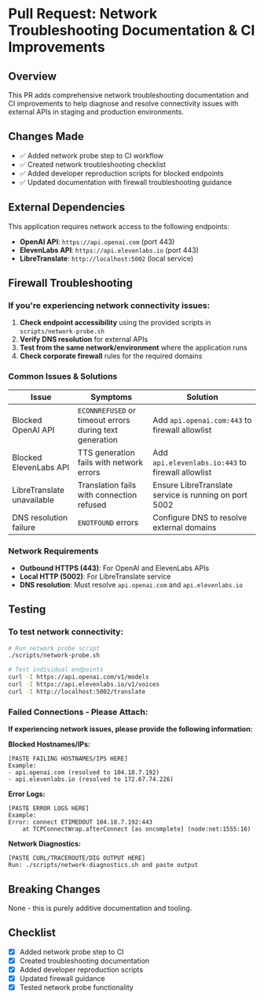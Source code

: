 # Pull Request: Network Troubleshooting Documentation & CI Improvements

## Overview
This PR adds comprehensive network troubleshooting documentation and CI improvements to help diagnose and resolve connectivity issues with external APIs in staging and production environments.

## Changes Made
- ✅ Added network probe step to CI workflow
- ✅ Created network troubleshooting checklist
- ✅ Added developer reproduction scripts for blocked endpoints
- ✅ Updated documentation with firewall troubleshooting guidance

## External Dependencies
This application requires network access to the following endpoints:
- **OpenAI API**: `https://api.openai.com` (port 443)
- **ElevenLabs API**: `https://api.elevenlabs.io` (port 443)
- **LibreTranslate**: `http://localhost:5002` (local service)

## Firewall Troubleshooting

### If you're experiencing network connectivity issues:

1. **Check endpoint accessibility** using the provided scripts in `scripts/network-probe.sh`
2. **Verify DNS resolution** for external APIs
3. **Test from the same network/environment** where the application runs
4. **Check corporate firewall** rules for the required domains

### Common Issues & Solutions

| Issue | Symptoms | Solution |
|-------|----------|----------|
| Blocked OpenAI API | `ECONNREFUSED` or timeout errors during text generation | Add `api.openai.com:443` to firewall allowlist |
| Blocked ElevenLabs API | TTS generation fails with network errors | Add `api.elevenlabs.io:443` to firewall allowlist |
| LibreTranslate unavailable | Translation fails with connection refused | Ensure LibreTranslate service is running on port 5002 |
| DNS resolution failure | `ENOTFOUND` errors | Configure DNS to resolve external domains |

### Network Requirements
- **Outbound HTTPS (443)**: For OpenAI and ElevenLabs APIs
- **Local HTTP (5002)**: For LibreTranslate service
- **DNS resolution**: Must resolve `api.openai.com` and `api.elevenlabs.io`

## Testing

### To test network connectivity:
```bash
# Run network probe script
./scripts/network-probe.sh

# Test individual endpoints
curl -I https://api.openai.com/v1/models
curl -I https://api.elevenlabs.io/v1/voices
curl -I http://localhost:5002/translate
```

### Failed Connections - Please Attach:
**If experiencing network issues, please provide the following information:**

**Blocked Hostnames/IPs:** 
```
[PASTE FAILING HOSTNAMES/IPS HERE]
Example:
- api.openai.com (resolved to 104.18.7.192)
- api.elevenlabs.io (resolved to 172.67.74.226)
```

**Error Logs:**
```
[PASTE ERROR LOGS HERE]
Example:
Error: connect ETIMEDOUT 104.18.7.192:443
    at TCPConnectWrap.afterConnect [as oncomplete] (node:net:1555:16)
```

**Network Diagnostics:**
```
[PASTE CURL/TRACEROUTE/DIG OUTPUT HERE]
Run: ./scripts/network-diagnostics.sh and paste output
```

## Breaking Changes
None - this is purely additive documentation and tooling.

## Checklist
- [x] Added network probe step to CI
- [x] Created troubleshooting documentation
- [x] Added developer reproduction scripts
- [x] Updated firewall guidance
- [x] Tested network probe functionality